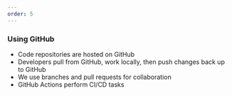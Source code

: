 ```yaml
---
order: 5
---
```


### Using GitHub

- Code repositories are hosted on GitHub
- Developers pull from GitHub, work locally, then push changes back up to GitHub
- We use branches and pull requests for collaboration
- GitHub Actions perform CI/CD tasks
